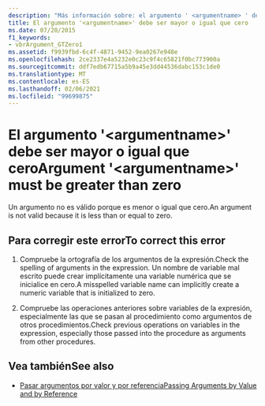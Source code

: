 ```yaml
---
description: "Más información sobre: el argumento ' <argumentname> ' debe ser mayor que cero"
title: El argumento '<argumentname>' debe ser mayor o igual que cero
ms.date: 07/20/2015
f1_keywords:
- vbrArgument_GTZero1
ms.assetid: f9939fbd-6c4f-4871-9452-9ea0267e948e
ms.openlocfilehash: 2ce2337e4a5232e0c23c9f4c65821f0bc773900a
ms.sourcegitcommit: ddf7edb67715a5b9a45e3dd44536dabc153c1de0
ms.translationtype: MT
ms.contentlocale: es-ES
ms.lasthandoff: 02/06/2021
ms.locfileid: "99699875"
---
```

# <a name="argument-argumentname-must-be-greater-than-zero"></a><span data-ttu-id="8a9c4-103">El argumento '\<argumentname>' debe ser mayor o igual que cero</span><span class="sxs-lookup"><span data-stu-id="8a9c4-103">Argument '\<argumentname>' must be greater than zero</span></span>

<span data-ttu-id="8a9c4-104">Un argumento no es válido porque es menor o igual que cero.</span><span class="sxs-lookup"><span data-stu-id="8a9c4-104">An argument is not valid because it is less than or equal to zero.</span></span>  
  
## <a name="to-correct-this-error"></a><span data-ttu-id="8a9c4-105">Para corregir este error</span><span class="sxs-lookup"><span data-stu-id="8a9c4-105">To correct this error</span></span>  
  
1. <span data-ttu-id="8a9c4-106">Compruebe la ortografía de los argumentos de la expresión.</span><span class="sxs-lookup"><span data-stu-id="8a9c4-106">Check the spelling of arguments in the expression.</span></span> <span data-ttu-id="8a9c4-107">Un nombre de variable mal escrito puede crear implícitamente una variable numérica que se inicialice en cero.</span><span class="sxs-lookup"><span data-stu-id="8a9c4-107">A misspelled variable name can implicitly create a numeric variable that is initialized to zero.</span></span>  
  
2. <span data-ttu-id="8a9c4-108">Compruebe las operaciones anteriores sobre variables de la expresión, especialmente las que se pasan al procedimiento como argumentos de otros procedimientos.</span><span class="sxs-lookup"><span data-stu-id="8a9c4-108">Check previous operations on variables in the expression, especially those passed into the procedure as arguments from other procedures.</span></span>  
  
## <a name="see-also"></a><span data-ttu-id="8a9c4-109">Vea también</span><span class="sxs-lookup"><span data-stu-id="8a9c4-109">See also</span></span>

- [<span data-ttu-id="8a9c4-110">Pasar argumentos por valor y por referencia</span><span class="sxs-lookup"><span data-stu-id="8a9c4-110">Passing Arguments by Value and by Reference</span></span>](../programming-guide/language-features/procedures/passing-arguments-by-value-and-by-reference.md)
